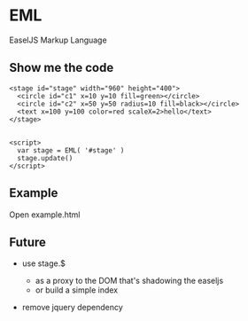 EML
===

EaselJS Markup Language


Show me the code
----------------
```
<stage id="stage" width="960" height="400">
  <circle id="c1" x=10 y=10 fill=green></circle>
  <circle id="c2" x=50 y=50 radius=10 fill=black></circle>
  <text x=100 y=100 color=red scaleX=2>hello</text>
</stage>


<script>
  var stage = EML( '#stage' )
  stage.update()
</script>
```


Example
-------

Open example.html

Future
------

* use stage.$ 
  * as a proxy to the DOM that's shadowing the easeljs
  * or build a simple index

* remove jquery dependency